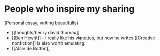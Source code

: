 # People who inspire my sharing

(Personal essay, writing beautifully)

- [[thoughts/henry david thoreau]]
- [[Ben Hewitt]] - I really like his vignettes, but how he writes [[Creative nonfiction]] is also worth emulating.
- [[Alain de Botton]]